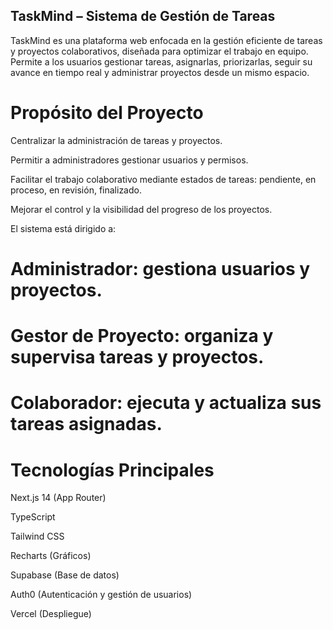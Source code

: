 ## TaskMind – Sistema de Gestión de Tareas
TaskMind es una plataforma web enfocada en la gestión eficiente de tareas y proyectos colaborativos, diseñada para optimizar el trabajo en equipo. Permite a los usuarios gestionar tareas, asignarlas, priorizarlas, seguir su avance en tiempo real y administrar proyectos desde un mismo espacio.

# Propósito del Proyecto
Centralizar la administración de tareas y proyectos.

Permitir a administradores gestionar usuarios y permisos.

Facilitar el trabajo colaborativo mediante estados de tareas: pendiente, en proceso, en revisión, finalizado.

Mejorar el control y la visibilidad del progreso de los proyectos.

El sistema está dirigido a:

# Administrador: gestiona usuarios y proyectos.

# Gestor de Proyecto: organiza y supervisa tareas y proyectos.
# Colaborador: ejecuta y actualiza sus tareas asignadas.

# Tecnologías Principales
Next.js 14 (App Router)

TypeScript

Tailwind CSS

Recharts (Gráficos)

Supabase (Base de datos)

Auth0 (Autenticación y gestión de usuarios)

Vercel (Despliegue)

